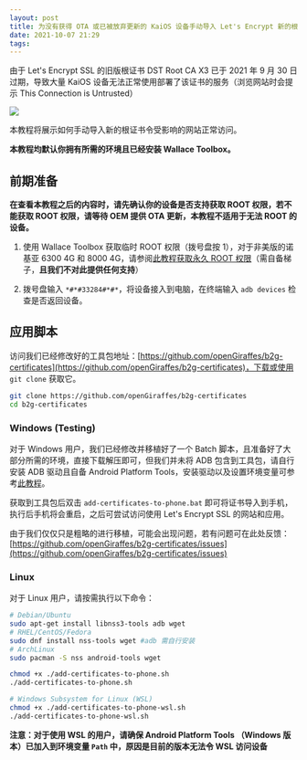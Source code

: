 ```yaml
---
layout: post
title: 为没有获得 OTA 或已被放弃更新的 KaiOS 设备手动导入 Let's Encrypt 新的根证书
date: 2021-10-07 21:29 
tags: 
---
```


由于 Let's Encrypt SSL 的旧版根证书 DST Root CA X3 已于 2021 年 9 月 30 日过期，导致大量 KaiOS 设备无法正常使用部署了该证书的服务（浏览网站时会提示 This Connection is Untrusted）

![](https://liaronce.magecorn.com/img/20211007202249.png)

本教程将展示如何手动导入新的根证书令受影响的网站正常访问。

**本教程均默认你拥有所需的环境且已经安装 Wallace Toolbox。**

<!-- more -->

## 前期准备

**在查看本教程之后的内容时，请先确认你的设备是否支持获取 ROOT 权限，若不能获取 ROOT 权限，请等待 OEM 提供 OTA 更新，本教程不适用于无法 ROOT 的设备。**

1. 使用 Wallace Toolbox 获取临时 ROOT 权限（拨号盘按 1），对于非美版的诺基亚 6300 4G 和 8000 4G，请参阅[此教程获取永久 ROOT 权限](https://sites.google.com/view/bananahackers/devices/nokia-8000-4g-nokia-6300-4g-2020)（需自备梯子，**且我们不对此提供任何支持**）

2. 拨号盘输入 `*#*#33284#*#*`，将设备接入到电脑，在终端输入 `adb devices` 检查是否返回设备。

## 应用脚本

访问我们已经修改好的工具包地址：[https://github.com/openGiraffes/b2g-certificates](https://github.com/openGiraffes/b2g-certificates)，下载或使用 `git clone` 获取它。

```bash
git clone https://github.com/openGiraffes/b2g-certificates
cd b2g-certificates
```

### Windows (Testing)

对于 Windows 用户，我们已经修改并移植好了一个 Batch 脚本，且准备好了大部分所需的环境，直接下载解压即可，但我们并未将 ADB 包含到工具包，请自行安装 ADB 驱动且自备 Android Platform Tools，安装驱动以及设置环境变量可参考[此教程](https://opengiraffes.top/install-apps-with-webide-for-kaios2)。

获取到工具包后双击 `add-certificates-to-phone.bat` 即可将证书导入到手机，执行后手机将会重启，之后可尝试访问使用 Let's Encrypt SSL 的网站和应用。

由于我们仅仅只是粗略的进行移植，可能会出现问题，若有问题可在此处反馈：[https://github.com/openGiraffes/b2g-certificates/issues](https://github.com/openGiraffes/b2g-certificates/issues)

### Linux

对于 Linux 用户，请按需执行以下命令：

```bash
# Debian/Ubuntu
sudo apt-get install libnss3-tools adb wget
# RHEL/CentOS/Fedora
sudo dnf install nss-tools wget #adb 需自行安装
# ArchLinux
sudo pacman -S nss android-tools wget

chmod +x ./add-certificates-to-phone.sh
./add-certificates-to-phone.sh

# Windows Subsystem for Linux (WSL)
chmod +x ./add-certificates-to-phone-wsl.sh
./add-certificates-to-phone-wsl.sh
```

**注意：对于使用 WSL 的用户，请确保 Android Platform Tools （Windows 版本）已加入到环境变量 `Path` 中，原因是目前的版本无法令 WSL 访问设备**

